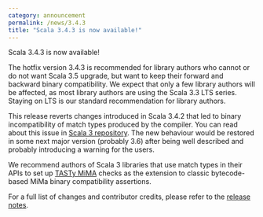 ```yaml
---
category: announcement
permalink: /news/3.4.3
title: "Scala 3.4.3 is now available!"
---
```

Scala 3.4.3 is now available!

The hotfix version 3.4.3 is recommended for library authors who cannot or do not want Scala 3.5 upgrade, but want to keep their forward and backward binary compatibility. We expect that only a few library authors will be affected, as most library authors are using the Scala 3.3 LTS series. Staying on LTS is our standard recommendation for library authors.

This release reverts changes introduced in Scala 3.4.2 that led to binary incompatibility of match types produced by the compiler. You can read about this issue in [Scala 3 repository](https://github.com/scala/scala3/issues/21258). The new behaviour would be restored in some next major version (probably 3.6) after being well described and probably introducing a warning for the users.

We recommend authors of Scala 3 libraries that use match types in their APIs to set up [TASTy MiMA](https://github.com/scalacenter/tasty-mima) checks as the extension to classic bytecode-based MiMa binary compatibility assertions.

For a full list of changes and contributor credits, please refer to the [release notes](https://github.com/scala/scala3/releases/tag/3.4.3).
